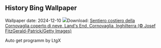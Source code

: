 ## History Bing Wallpaper
Wallpaper date: 2024-12-10
![](https://www.bing.com/th?id=OHR.CornwallSnow_IT-IT8232493820_UHD.jpg&w=1000)Download: [Sentiero costiero della Cornovaglia coperto di neve, Land's End, Cornovaglia, Inghilterra (© Josef FitzGerald-Patrick/Getty Images)](https://www.bing.com/th?id=OHR.CornwallSnow_IT-IT8232493820_UHD.jpg)

Auto get programm by LtgX
